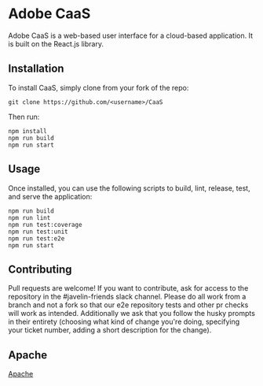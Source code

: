 # Adobe CaaS

Adobe CaaS is a web-based user interface for a cloud-based application. It is built on the React.js library.

## Installation

To install CaaS, simply clone from your fork of the repo:

```
git clone https://github.com/<username>/CaaS
```

Then run:
```
npm install
npm run build
npm run start
```

## Usage

Once installed, you can use the following scripts to build, lint, release, test, and serve the application:

```
npm run build
npm run lint
npm run test:coverage
npm run test:unit
npm run test:e2e
npm run start
```

## Contributing

Pull requests are welcome!  If you want to contribute, ask for access to the repository in the #javelin-friends slack channel.  Please do all work from a branch and not a fork so that our e2e repository tests and other pr checks will work as intended.  Additionally we ask that you follow the husky prompts in their entirety (choosing what kind of change you're doing, specifying your ticket number, adding a short description for the change).

## Apache

[Apache](https://choosealicense.com/licenses/apache/) 
